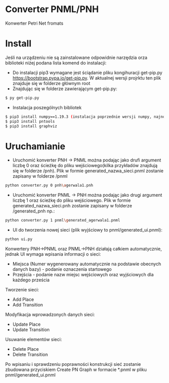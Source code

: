 # Converter PNML/PNH 


Konwerter Petri Net fromats


# Install

Jeśli na urządzeniu nie są zainstalowane odpowidnie narzędzia orza biblioteki niżej podana lista komend do instalacji: 
  - Do instalacji pip3 wymagane jest ściądanie pliku kongihuracji get-pip.py https://bootstrap.pypa.io/get-pip.py. W aktualnej wersji projrktu ten plik znajduje się w folderze głównym root
  - Znajdując się w folderze zawierającym get-pip.py: 
```sh
$ py get-pip.py
```
  - Instalacja poszególnych bibliotek
```sh
$ pip3 install numpy==1.19.3 (instalacja poprzednie wersji numpy, najnowsza na obecny moment ma konflikty parametrów)
$ pip3 install pntools
$ pip3 install graphviz
```

# Uruchamianie 

  - Uruchomić konverter PNH -> PNML można podając jako drufi argument liczbę 0 oraz ścieżkę do pliku wejściowego(kilka przykładów znajdują się w folderze /pnh). Plik w formie generated_nazwa_sieci.pnml zostanie zapisany w folderze /pnml
```sh
python converter.py 0 pnh\agerwala1.pnh
```
  - Uruchomić konverter PNML -> PNH można podając jako drugi argument liczbę 1 oraz ścieżkę do pliku wejściowego. Plik w formie generated_nazwa_sieci.pnh zostanie zapisany w folderze /generated_pnh np.:
```sh
python converter.py 1 pnml\generated_agerwala1.pnml
```
  - UI do tworzenia nowej sieci (plik wyjściowy to pnml/generated_ui.pnml): 
```sh
python ui.py
```

Konwertery PNH->PNML oraz PNML->PNH działają całkiem automatycznie, jednak UI wymaga wpisania informacji o sieci: 
- Miejsca (Numer wygenerowany automatycznie na podstawie obecnych danych bazy) - podanie oznaczenia startowego
- Przejścia - podanie nazw miejsc wejściowych oraz wyjściowych dla każdego prześcia 

Tworzenie sieci:
- Add Place
- Add Transition

Modyfikacja wprowadzonych danych sieci:
- Update Place
- Update Transition

Usuwanie elementów sieci:
- Delete Place
- Delete Transition

Po wpisaniu i sprawdzeniu poprawności konstrukcji sieć zostanie zbudowana przyciskiem Create PN Graph w formacie *.pnml w pliku pnml/generated_ui.pnml

